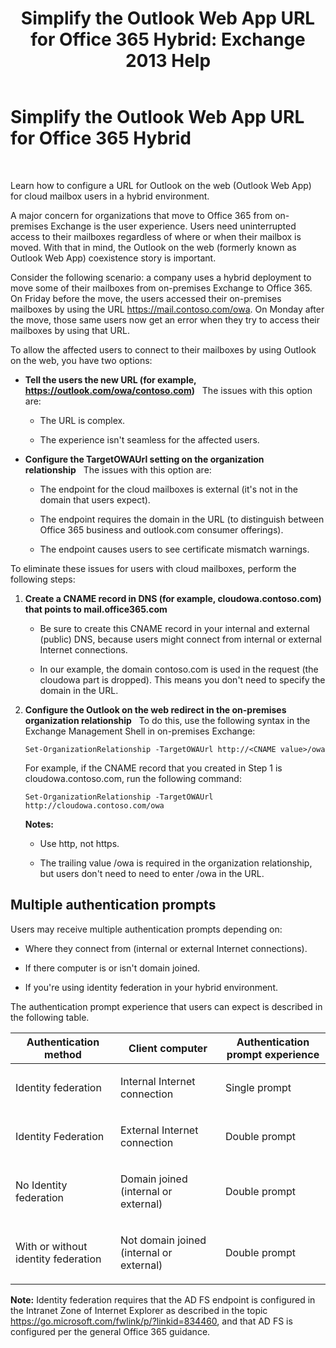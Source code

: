 ﻿---
title: 'Simplify the Outlook Web App URL for Office 365 Hybrid: Exchange 2013 Help'
TOCTitle: Simplify the Outlook Web App URL for Office 365 Hybrid
ms:assetid: 19449aee-3796-4298-90c6-c7579b8d2f7a
ms:mtpsurl: https://technet.microsoft.com/en-us/library/Mt791749(v=EXCHG.150)
ms:contentKeyID: 74259166
ms.date: 12/01/2016
mtps_version: v=EXCHG.150
---

# Simplify the Outlook Web App URL for Office 365 Hybrid

 


Learn how to configure a URL for Outlook on the web (Outlook Web App) for cloud mailbox users in a hybrid environment.

A major concern for organizations that move to Office 365 from on-premises Exchange is the user experience. Users need uninterrupted access to their mailboxes regardless of where or when their mailbox is moved. With that in mind, the Outlook on the web (formerly known as Outlook Web App) coexistence story is important.

Consider the following scenario: a company uses a hybrid deployment to move some of their mailboxes from on-premises Exchange to Office 365. On Friday before the move, the users accessed their on-premises mailboxes by using the URL https://mail.contoso.com/owa. On Monday after the move, those same users now get an error when they try to access their mailboxes by using that URL.

To allow the affected users to connect to their mailboxes by using Outlook on the web, you have two options:

  - **Tell the users the new URL (for example, https://outlook.com/owa/contoso.com)**   The issues with this option are:
    
      - The URL is complex.
    
      - The experience isn't seamless for the affected users.

  - **Configure the TargetOWAUrl setting on the organization relationship**   The issues with this option are:
    
      - The endpoint for the cloud mailboxes is external (it's not in the domain that users expect).
    
      - The endpoint requires the domain in the URL (to distinguish between Office 365 business and outlook.com consumer offerings).
    
      - The endpoint causes users to see certificate mismatch warnings.

To eliminate these issues for users with cloud mailboxes, perform the following steps:

1.  **Create a CNAME record in DNS (for example, cloudowa.contoso.com) that points to mail.office365.com**
    
      - Be sure to create this CNAME record in your internal and external (public) DNS, because users might connect from internal or external Internet connections.
    
      - In our example, the domain contoso.com is used in the request (the cloudowa part is dropped). This means you don't need to specify the domain in the URL.

2.  **Configure the Outlook on the web redirect in the on-premises organization relationship**   To do this, use the following syntax in the Exchange Management Shell in on-premises Exchange:
    
        Set-OrganizationRelationship -TargetOWAUrl http://<CNAME value>/owa
    
    For example, if the CNAME record that you created in Step 1 is cloudowa.contoso.com, run the following command:
    
        Set-OrganizationRelationship -TargetOWAUrl http://cloudowa.contoso.com/owa
    
    **Notes:**
    
      - Use http, not https.
    
      - The trailing value /owa is required in the organization relationship, but users don't need to need to enter /owa in the URL.

## Multiple authentication prompts

Users may receive multiple authentication prompts depending on:

  - Where they connect from (internal or external Internet connections).

  - If there computer is or isn't domain joined.

  - If you're using identity federation in your hybrid environment.

The authentication prompt experience that users can expect is described in the following table.


<table>
<colgroup>
<col style="width: 33%" />
<col style="width: 33%" />
<col style="width: 33%" />
</colgroup>
<thead>
<tr class="header">
<th>Authentication method</th>
<th>Client computer</th>
<th>Authentication prompt experience</th>
</tr>
</thead>
<tbody>
<tr class="odd">
<td><p>Identity federation</p></td>
<td><p>Internal Internet connection</p></td>
<td><p>Single prompt</p></td>
</tr>
<tr class="even">
<td><p>Identity Federation</p></td>
<td><p>External Internet connection</p></td>
<td><p>Double prompt</p></td>
</tr>
<tr class="odd">
<td><p>No Identity federation</p></td>
<td><p>Domain joined (internal or external)</p></td>
<td><p>Double prompt</p></td>
</tr>
<tr class="even">
<td><p>With or without identity federation</p></td>
<td><p>Not domain joined (internal or external)</p></td>
<td><p>Double prompt</p></td>
</tr>
</tbody>
</table>


**Note:** Identity federation requires that the AD FS endpoint is configured in the Intranet Zone of Internet Explorer as described in the topic <https://go.microsoft.com/fwlink/p/?linkid=834460>, and that AD FS is configured per the general Office 365 guidance.

